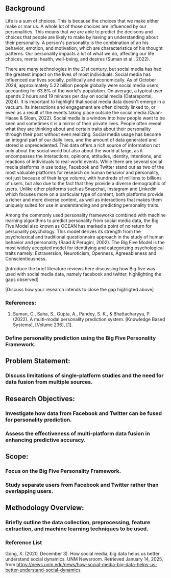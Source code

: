 

## Background

Life is a sum of choices. This is because the choices that we make either make or mar us. A whole lot of those choices are influenced by our personalities. This means that we are able to predict the decisons and choices that people are likely to make by having an understanding about their personality. A person's personality is the combination of an his behavior, emotion, and motivation, which are characteristics of his thought patterns. Our personality impacts a lot of what we do, affecting our life choices, mental health, well-being, and desires (Suman et al., 2022).

There are many technologies in the 21st century, but social media has had the greatest impact on the lives of most individuals. Social media has influenced our lives socially, politically and economically. As of October 2024, approximately 5.22 billion people globally were social media users, accounting for 63.8% of the world's population. On average, a typical user spends 2 hours and 19 minutes per day on social media (Datareportal, 2024). It is important to highlight that social media data doesn't emerge in a vacuum. Its interactions and engagement are often directly linked to, or even as a result of the events taking place outside the social media.(Quan-Haase & Sloan, 2022). Social media is a window into how people want to be seen and sometimes it is a mirror of their private lives. People often reveal what they are thinking about and certain traits about their personality through their post without even realizing. Social media usage has become an integral part of our daily lives, and the amount of data generated and stored is unprecedented. This data offers a rich source of information not only about the social world but also about the world at large, as it encompasses the interactions, opinions, attitudes, identity, intentions, and reactions of individuals to real-world events. While there are several social media platforms in use today, Facebook and Twitter stand out as two of the most valuable platforms for research on human behavior and personality, not just because of their large volume, with hundreds of millions to billions of users, but also due to the fact that they provide a diverse demographic of users. Unlike other platforms such as Snapchat, Instagram and Linkedin which focuses more on a particular type of content, both platforms provide a richer and more diverse content, as well as interactions that makes them uniquely suited for use in understanding and predicting personality traits.

Among the commonly used personality frameworks combined with machine learning algorithms to predict personality from social media data, the Big Five Model also known as OCEAN has marked a point of no return for personality psychology. This model derives its strength from the psycholexical and traditional questionnaire approach in the study of human behavior and personality (Raad & Perugini, 2002). The Big Five Model is the most widely accepted model for identifying and categorizing psychological traits namely: Extraversion, Neuroticism, Openness, Agreeableness and Conscientiousness. 

[Introduce the brief literature reviews here discussing how Big five was used with social media data, namely facebook and twitter, highlighting the gaps observed]

[Discuss how your research intends to close the gap highligted above]






### References:
1. Suman, C., Saha, S., Gupta, A., Pandey, S. K., & Bhattacharyya, P. (2022). A multi-modal personality prediction system. [Knowledge Based Systems], [Volume 236], [1].



### Define personality prediction using the Big Five Personality Framework.




## Problem Statement:


### Discuss limitations of single-platform studies and the need for data fusion from multiple sources.



## Research Objectives:

### Investigate how data from Facebook and Twitter can be fused for personality prediction.

### Assess the effectiveness of multi-platform data fusion in enhancing predictive accuracy.


## Scope:

### Focus on the Big Five Personality Framework.

### Study separate users from Facebook and Twitter rather than overlapping users.


## Methodology Overview:

### Briefly outline the data collection, preprocessing, feature extraction, and machine learning techniques to be used.
 

### Reference List

Gong, X. (2020, December 3). How social media, big data helps us better understand social dynamics. UNM Newsroom. Retrieved January 14, 2025, from https://news.unm.edu/news/how-social-media-big-data-helps-us-better-understand-social-dynamics




